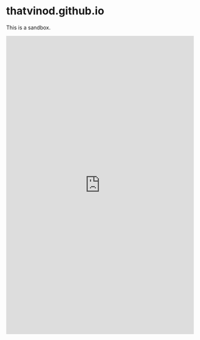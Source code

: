 # thatvinod.github.io
This is a sandbox.
<iframe src="https://ideis.setmore.com/" scrolling="yes" width="100%" height="800px" frameborder="0"></iframe>
